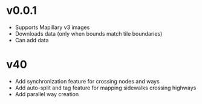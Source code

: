 # v0.0.1
* Supports Mapillary v3 images
* Downloads data (only when bounds match tile boundaries)
* Can add data

# v40
* Add synchronization feature for crossing nodes and ways
* Add auto-split and tag feature for mapping sidewalks crossing highways
* Add parallel way creation